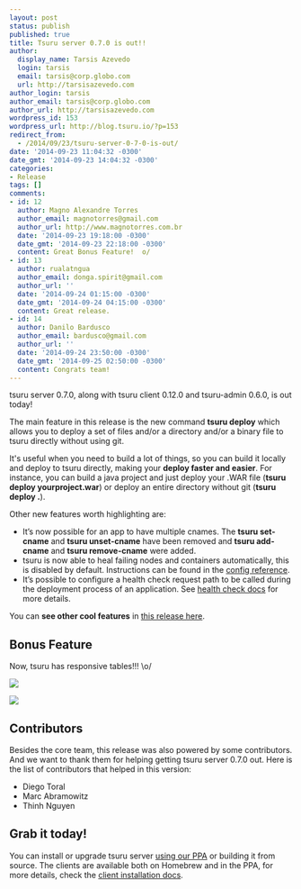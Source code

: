```yaml
---
layout: post
status: publish
published: true
title: Tsuru server 0.7.0 is out!!
author:
  display_name: Tarsis Azevedo
  login: tarsis
  email: tarsis@corp.globo.com
  url: http://tarsisazevedo.com
author_login: tarsis
author_email: tarsis@corp.globo.com
author_url: http://tarsisazevedo.com
wordpress_id: 153
wordpress_url: http://blog.tsuru.io/?p=153
redirect_from:
  - /2014/09/23/tsuru-server-0-7-0-is-out/
date: '2014-09-23 11:04:32 -0300'
date_gmt: '2014-09-23 14:04:32 -0300'
categories:
- Release
tags: []
comments:
- id: 12
  author: Magno Alexandre Torres
  author_email: magnotorres@gmail.com
  author_url: http://www.magnotorres.com.br
  date: '2014-09-23 19:18:00 -0300'
  date_gmt: '2014-09-23 22:18:00 -0300'
  content: Great Bonus Feature!  o/
- id: 13
  author: rualatngua
  author_email: donga.spirit@gmail.com
  author_url: ''
  date: '2014-09-24 01:15:00 -0300'
  date_gmt: '2014-09-24 04:15:00 -0300'
  content: Great release.
- id: 14
  author: Danilo Bardusco
  author_email: bardusco@gmail.com
  author_url: ''
  date: '2014-09-24 23:50:00 -0300'
  date_gmt: '2014-09-25 02:50:00 -0300'
  content: Congrats team!
---
```

<p>tsuru server 0.7.0, along with tsuru client 0.12.0 and tsuru-admin 0.6.0, is out today!</p>
<p>The main feature in this release is the new command <strong>tsuru deploy</strong> which allows you to deploy a set of files and/or a directory and/or a binary file to tsuru directly without using git.</p>
<p>It's useful when you need to build a lot of things, so you can build it locally and deploy to tsuru directly, making your <strong>deploy faster and easier</strong>. For instance, you can build a java project and just deploy your .WAR file (<strong>tsuru deploy yourproject.war</strong>) or deploy an entire directory without git (<strong>tsuru deploy .</strong>).</p>
<p>Other new features worth highlighting are:</p>
<ul>
<li>
        It’s now possible for an app to have multiple cnames. The <strong>tsuru set-cname</strong> and <strong>tsuru unset-cname</strong> have been removed and <strong>tsuru add-cname</strong> and <strong>tsuru remove-cname</strong> were added.
    </li>
<li>
        tsuru is now able to heal failing nodes and containers automatically, this is disabled by default. Instructions can be found in the <a href="http://docs.tsuru.io/en/stable/reference/config.html#config-healing">config reference</a>.
    </li>
<li>
        It’s possible to configure a health check request path to be called during the deployment process of an application. See <a href="http://docs.tsuru.io/en/stable/using/tsuru.yaml.html#yaml-healthcheck">health check docs</a> for more details.
    </li>
</ul>
<p>You can <strong>see other cool features</strong> in <a href="http://docs.tsuru.io/en/stable/releases/tsr/0.7.0.html">this release here</a>.</p>
<h2>Bonus Feature</h2>
<p>Now, tsuru has responsive tables!!! \o/</p>
<p><img src="http://i.imgur.com/dtS3TBA.gif" /></p>
<p><img src="https://camo.githubusercontent.com/92a0e6c8cfa3aae0e70f442fc915263ee59bf5bf/687474703a2f2f6d656469612e74756d626c722e636f6d2f74756d626c725f6c74757a6a766251364c31717a677078392e676966" /></p>
<h2>Contributors</h2>
<p>Besides the core team, this release was also powered by some contributors. And we want to thank them for helping getting tsuru server 0.7.0 out. Here is the list of contributors that helped in this version:</p>
<ul>
<li>Diego Toral</li>
<li>Marc Abramowitz</li>
<li>Thinh Nguyen</li>
</ul>
<h2>Grab it today!</h2>
<p>You can install or upgrade tsuru server <a href="http://docs.tsuru.io/en/stable/installing/api.html#adding-repositories">using our PPA</a> or building it from source. The clients are available both on Homebrew and in the PPA, for more details, check the <a href="http://docs.tsuru.io/en/stable/using/install-client.html">client installation docs</a>.</p>
